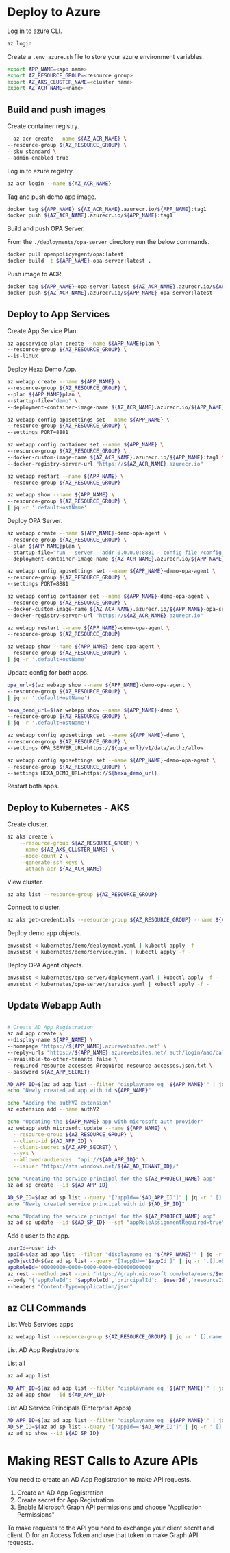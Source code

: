 # Deploy to Azure

Log in to azure CLI.

```bash
az login
```

Create a `.env_azure.sh` file to store your azure environment variables.

```bash
export APP_NAME=<app name>
export AZ_RESOURCE_GROUP=<resource group>
export AZ_AKS_CLUSTER_NAME=<cluster name>
export AZ_ACR_NAME=<name>
```

## Build and push images

Create container registry.

```bash
  az acr create --name ${AZ_ACR_NAME} \
--resource-group ${AZ_RESOURCE_GROUP} \
--sku standard \
--admin-enabled true
```

Log in to azure registry.

```bash
az acr login --name ${AZ_ACR_NAME}
```

Tag and push demo app image.

```bash
docker tag ${APP_NAME} ${AZ_ACR_NAME}.azurecr.io/${APP_NAME}:tag1
docker push ${AZ_ACR_NAME}.azurecr.io/${APP_NAME}:tag1
```

Build and push OPA Server.

From the `./deployments/opa-server` directory run the below commands.

```bash
docker pull openpolicyagent/opa:latest
docker build -t ${APP_NAME}-opa-server:latest .
```

Push image to ACR.

```bash
docker tag ${APP_NAME}-opa-server:latest ${AZ_ACR_NAME}.azurecr.io/${APP_NAME}-opa-server:latest
docker push ${AZ_ACR_NAME}.azurecr.io/${APP_NAME}-opa-server:latest
```

## Deploy to App Services

Create App Service Plan.

```bash
az appservice plan create --name ${APP_NAME}plan \
--resource-group ${AZ_RESOURCE_GROUP} \
--is-linux
```

Deploy Hexa Demo App.

```bash
az webapp create --name ${APP_NAME} \
--resource-group ${AZ_RESOURCE_GROUP} \
--plan ${APP_NAME}plan \
--startup-file="demo" \
--deployment-container-image-name ${AZ_ACR_NAME}.azurecr.io/${APP_NAME}:tag1

az webapp config appsettings set --name ${APP_NAME} \
--resource-group ${AZ_RESOURCE_GROUP} \
--settings PORT=8881

az webapp config container set --name ${APP_NAME} \
--resource-group ${AZ_RESOURCE_GROUP} \
--docker-custom-image-name ${AZ_ACR_NAME}.azurecr.io/${APP_NAME}:tag1 \
--docker-registry-server-url "https://${AZ_ACR_NAME}.azurecr.io"

az webapp restart --name ${APP_NAME} \
--resource-group ${AZ_RESOURCE_GROUP}

az webapp show --name ${APP_NAME} \
--resource-group ${AZ_RESOURCE_GROUP} \
| jq -r '.defaultHostName'
```

Deploy OPA Server.

```bash
az webapp create --name ${APP_NAME}-demo-opa-agent \
--resource-group ${AZ_RESOURCE_GROUP} \
--plan ${APP_NAME}plan \
--startup-file="run --server --addr 0.0.0.0:8881 --config-file /config.yaml" \
--deployment-container-image-name ${AZ_ACR_NAME}.azurecr.io/${APP_NAME}-opa-server:latest

az webapp config appsettings set --name ${APP_NAME}-demo-opa-agent \
--resource-group ${AZ_RESOURCE_GROUP} \
--settings PORT=8881

az webapp config container set --name ${APP_NAME}-demo-opa-agent \
--resource-group ${AZ_RESOURCE_GROUP} \
--docker-custom-image-name ${AZ_ACR_NAME}.azurecr.io/${APP_NAME}-opa-server:latest \
--docker-registry-server-url "https://${AZ_ACR_NAME}.azurecr.io"

az webapp restart --name ${APP_NAME}-demo-opa-agent \
--resource-group ${AZ_RESOURCE_GROUP}

az webapp show --name ${APP_NAME}-demo-opa-agent \
--resource-group ${AZ_RESOURCE_GROUP} \
| jq -r '.defaultHostName'
```

Update config for both apps.

```bash
opa_url=$(az webapp show --name ${APP_NAME}-demo-opa-agent \
--resource-group ${AZ_RESOURCE_GROUP} \
| jq -r '.defaultHostName')

hexa_demo_url=$(az webapp show --name ${APP_NAME}-demo \
--resource-group ${AZ_RESOURCE_GROUP} \
| jq -r '.defaultHostName')

az webapp config appsettings set --name ${APP_NAME}-demo \
--resource-group ${AZ_RESOURCE_GROUP} \
--settings OPA_SERVER_URL=https://${opa_url}/v1/data/authz/allow

az webapp config appsettings set --name ${APP_NAME}-demo-opa-agent \
--resource-group ${AZ_RESOURCE_GROUP} \
--settings HEXA_DEMO_URL=https://${hexa_demo_url}
```

Restart both apps.

## Deploy to Kubernetes - AKS

Create cluster.

```bash
az aks create \
    --resource-group ${AZ_RESOURCE_GROUP} \
    --name ${AZ_AKS_CLUSTER_NAME} \
    --node-count 2 \
    --generate-ssh-keys \
    --attach-acr ${AZ_ACR_NAME}
```

View cluster.

```bash
az aks list --resource-group ${AZ_RESOURCE_GROUP}
```

Connect to cluster.

```bash
az aks get-credentials --resource-group ${AZ_RESOURCE_GROUP} --name ${AZ_AKS_CLUSTER_NAME}
```

Deploy demo app objects.

```bash
envsubst < kubernetes/demo/deployment.yaml | kubectl apply -f -
envsubst < kubernetes/demo/service.yaml | kubectl apply -f -
```

Deploy OPA Agent objects.

```bash
envsubst < kubernetes/opa-server/deployment.yaml | kubectl apply -f -
envsubst < kubernetes/opa-server/service.yaml | kubectl apply -f -
```

## Update Webapp Auth

```bash

# Create AD App Registration
az ad app create \
--display-name ${APP_NAME} \
--homepage "https://${APP_NAME}.azurewebsites.net" \
--reply-urls "https://${APP_NAME}.azurewebsites.net/.auth/login/aad/callback" \
--available-to-other-tenants false \
--required-resource-accesses @required-resource-accesses.json.txt \
--password ${AZ_APP_SECRET}

AD_APP_ID=$(az ad app list --filter "displayname eq '${APP_NAME}'" | jq -r '.[].appId')
echo "Newly created ad app with id ${APP_NAME}"

echo "Adding the authV2 extension"
az extension add --name authV2

echo "Updating the ${APP_NAME} app with microsoft auth provider"
az webapp auth microsoft update --name ${APP_NAME} \
  --resource-group ${AZ_RESOURCE_GROUP} \
  --client-id ${AD_APP_ID} \
  --client-secret ${AZ_APP_SECRET} \
  --yes \
  --allowed-audiences  "api://${AD_APP_ID}" \
  --issuer "https://sts.windows.net/${AZ_AD_TENANT_ID}/"

echo "Creating the service principal for the ${AZ_PROJECT_NAME} app"
az ad sp create --id ${AD_APP_ID}

AD_SP_ID=$(az ad sp list --query "[?appId=='$AD_APP_ID']" | jq -r '.[].objectId')
echo "Newly created service principal with id ${AD_SP_ID}"

echo "Updating the service principal for the ${AZ_PROJECT_NAME} app"
az ad sp update --id ${AD_SP_ID} --set "appRoleAssignmentRequired=true" --add tags WindowsAzureActiveDirectoryIntegratedApp
```

Add a user to the app.

```bash
userId=<user id>
appId=$(az ad app list --filter "displayname eq '${APP_NAME}'" | jq -r '.[].appId')
spObjectId=$(az ad sp list --query "[?appId=='$appId']" | jq -r '.[].objectId')
appRoleId='00000000-0000-0000-0000-000000000000'
az rest --method post --uri "https://graph.microsoft.com/beta/users/$userId/appRoleAssignments" \
--body "{'appRoleId': '$appRoleId','principalId': '$userId','resourceId': '$spObjectId'}" \
--headers "Content-Type=application/json"
```

## az CLI Commands

List Web Services apps

```bash
az webapp list --resource-group ${AZ_RESOURCE_GROUP} | jq -r '.[].name'
```

List AD App Registrations

List all

```bash
az ad app list
```

```bash
AD_APP_ID=$(az ad app list --filter "displayname eq '${APP_NAME}'" | jq -r '.[].appId')
az ad app show --id ${AD_APP_ID}
```

List AD Service Principals (Enterprise Apps)

```bash
AD_APP_ID=$(az ad app list --filter "displayname eq '${APP_NAME}'" | jq -r '.[].appId')
AD_SP_ID=$(az ad sp list --query "[?appId=='$AD_APP_ID']" | jq -r '.[].objectId')
az ad sp show --id ${AD_SP_ID}
```

# Making REST Calls to Azure APIs

You need to create an AD App Registration to make API requests. 

1. Create an AD App Registration
2. Create secret for App Registration
3. Enable Microsoft Graph API permissions and choose "Application Permissions"

To make requests to the API you need to exchange your client secret and client ID for an Access Token
and use that token to make Graph API requests.

